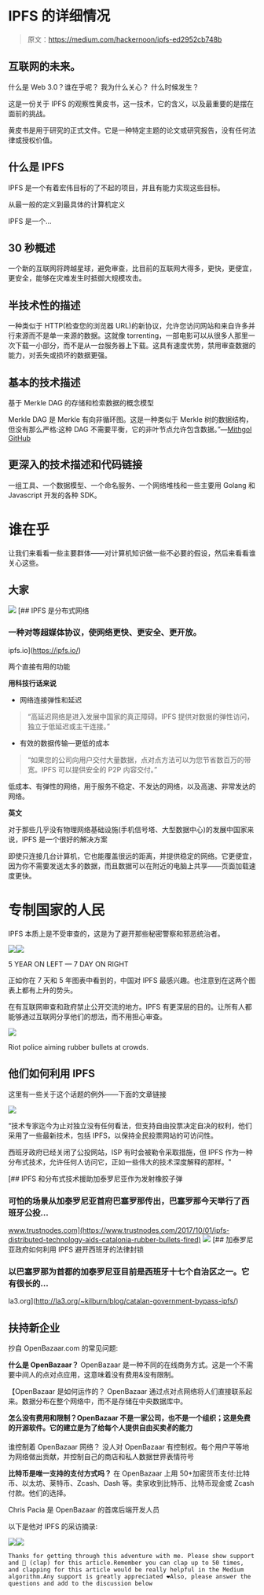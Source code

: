 # IPFS 的详细情况

> 原文：<https://medium.com/hackernoon/ipfs-ed2952cb748b>

## 互联网的未来。

什么是 Web 3.0？谁在乎呢？
我为什么关心？
什么时候发生？

这是一份关于 IPFS 的观察性黄皮书，这一技术，它的含义，以及最重要的是摆在面前的挑战。

黄皮书是用于研究的正式文件。它是一种特定主题的论文或研究报告，没有任何法律或授权价值。

## 什么是 IPFS

IPFS 是一个有着宏伟目标的了不起的项目，并且有能力实现这些目标。

从最一般的定义到最具体的计算机定义

IPFS 是一个…

## 30 秒概述

一个新的互联网将跨越星球，避免审查，比目前的互联网大得多，更快，更便宜，更安全，能够在灾难发生时抵御大规模攻击。

## 半技术性的描述

一种类似于 HTTP(检查您的浏览器 URL)的新协议，允许您访问网站和来自许多并行来源而不是单一来源的数据。这就像 torrenting，一部电影可以从很多人那里一次下载一小部分，而不是从一台服务器上下载。这具有速度优势，禁用审查数据的能力，对丢失或损坏的数据更强。

## 基本的技术描述

基于 Merkle DAG 的存储和检索数据的概念模型

Merkle DAG 是 Merkle 有向非循环图。这是一种类似于 Merkle 树的数据结构，但没有那么严格:这种 DAG 不需要平衡，它的非叶节点允许包含数据。”—[Mithgol GitHub]([https://github.com/Mithgol](https://github.com/Mithgol))

## 更深入的技术描述和代码链接

一组工具、一个数据模型、一个命名服务、一个网络堆栈和一些主要用 Golang 和 Javascript 开发的各种 SDK。

# 谁在乎

让我们来看看一些主要群体——对计算机知识做一些不必要的假设，然后来看看谁关心这些。

## 大家

![](img/d7957a723124e0f9a580746651eaf6b9.png) [## IPFS 是分布式网络

### 一种对等超媒体协议，使网络更快、更安全、更开放。

ipfs.io](https://ipfs.io/) 

两个直接有用的功能

**用科技行话来说**

*   网络连接弹性和延迟

> “高延迟网络是进入发展中国家的真正障碍。IPFS 提供对数据的弹性访问，独立于低延迟或主干连接。”

*   有效的数据传输—更低的成本

> “如果您的公司向用户交付大量数据，点对点方法可以为您节省数百万的带宽。IPFS 可以提供安全的 P2P 内容交付。”

低成本、有弹性的网络，用于服务不稳定、不发达的网络，以及高速、非常发达的网络。

**英文**

对于那些几乎没有物理网络基础设施(手机信号塔、大型数据中心)的发展中国家来说，IPFS 是一个很好的解决方案

即使只连接几台计算机，它也能覆盖很远的距离，并提供稳定的网络。它更便宜，因为你不需要发送太多的数据，而且数据可以在附近的电脑上共享——页面加载速度更快。

# 专制国家的人民

IPFS 本质上是不受审查的，这是为了避开那些秘密警察和邪恶统治者。

![](img/c0a47dfc9dbc74334a7f20d518f03a5d.png)![](img/a262083402a94c63aa187e77104657f1.png)

5 YEAR ON LEFT — 7 DAY ON RIGHT

正如你在 7 天和 5 年图表中看到的，中国对 IPFS 最感兴趣。也注意到在这两个图表上都有上升的势头。

在有互联网审查和政府禁止公开交流的地方。IPFS 有更深层的目的。让所有人都能够通过互联网分享他们的想法，而不用担心审查。

![](img/60030acd57ac2e8e2a66dceb996f98cb.png)

Riot police aiming rubber bullets at crowds.

## 他们如何利用 IPFS

这里有一些关于这个话题的例外——下面的文章链接

![](img/e9cd2a7a6df4135448d38fb86e7de612.png)

“技术专家迄今为止对独立没有任何看法，但支持自由投票决定自决的权利，他们采用了一些最新技术，包括 IPFS，以保持全民投票网站的可访问性。

西班牙政府已经关闭了公投网站，ISP 有时会被勒令采取措施，但 IPFS 作为一种分布式技术，允许任何人访问它，正如一些伟大的技术深度解释的那样。"

[](https://www.trustnodes.com/2017/10/01/ipfs-distributed-technology-aids-catalonia-rubber-bullets-fired) [## IPFS 和分布式技术援助加泰罗尼亚作为发射橡胶子弹

### 可怕的场景从加泰罗尼亚首府巴塞罗那传出，巴塞罗那今天举行了西班牙公投…

www.trustnodes.com](https://www.trustnodes.com/2017/10/01/ipfs-distributed-technology-aids-catalonia-rubber-bullets-fired) ![](img/132c56fc185b38d7b81b0f8763822edb.png) [## 加泰罗尼亚政府如何利用 IPFS 避开西班牙的法律封锁

### 以巴塞罗那为首都的加泰罗尼亚目前是西班牙十七个自治区之一。它有很长的…

la3.org](http://la3.org/~kilburn/blog/catalan-government-bypass-ipfs/) 

## 扶持新企业

抄自 OpenBazaar.com 的常见问题:

**什么是 OpenBazaar？**
OpenBazaar 是一种不同的在线商务方式。这是一个不需要中间人的点对点应用，这意味着没有费用&没有限制。

【OpenBazaar 是如何运作的？
OpenBazaar 通过点对点网络将人们直接联系起来。数据分布在整个网络中，而不是存储在中央数据库中。

**怎么没有费用和限制？OpenBazaar 不是一家公司，也不是一个组织；这是免费的开源软件。它的建立是为了给每个人提供自由买卖✌的能力**

谁控制着 OpenBazaar 网络？
没人对 OpenBazaar 有控制权。每个用户平等地为网络做出贡献，并控制自己的商店和私人数据世界表情符号

**比特币是唯一支持的支付方式吗？**
在 OpenBazaar 上用 50+加密货币支付:比特币、以太坊、莱特币、Zcash、Dash 等。卖家收到比特币、比特币现金或 Zcash 付款。他们的选择。

Chris Pacia 是 OpenBazaar 的首席后端开发人员

以下是他对 IPFS 的采访摘录:

![](img/3aac6fd8a2ba4d8e51b6161970c9e7de.png)![](img/a6f6dbfa59c4b2fa3d8a658416613fa1.png)

```
Thanks for getting through this adventure with me. Please show support and 👏 (clap) for this article.Remember you can clap up to 50 times, and clapping for this article would be really helpful in the Medium algorithm.Any support is greatly appreciated ❤️Also, please answer the questions and add to the discussion below
```
